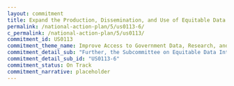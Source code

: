 ```yaml
---
layout: commitment
title: Expand the Production, Dissemination, and Use of Equitable Data
permalink: /national-action-plan/5/us0113-6/
c_permalink: /national-action-plan/5/us0113/
commitment_id: US0113
commitment_theme_name: Improve Access to Government Data, Research, and Information
commitment_detail_sub: "Further, the Subcommittee on Equitable Data Interagency Working Group on Sexual Orientation and Gender Identity, launched through the Executive Order on Advancing Equality for Lesbian, Gay, Bisexual, Transgender, Queer, and Intersex Individuals (Executive Order 14075), commits to publishing a Federal Evidence Agenda on LGBTQI+ Equity and sharing the Agenda with public stakeholders;"
commitment_detail_sub_id: "US0113-6"
commitment_status: On Track
commitment_narrative: placeholder
---
```


